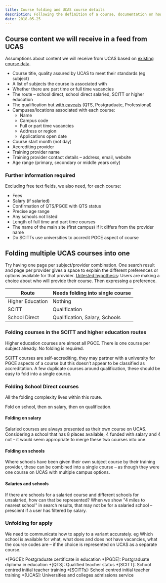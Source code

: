 ```yaml
---
title: Course folding and UCAS course details
description: Following the definition of a course, documentation on how we might fold courses based on UCAS data
date: 2018-05-25
---
```


## Course content we will receive in a feed from UCAS

Assumptions about content we will receive from UCAS based on [existing course data](/find-teacher-training/ucas-course-examples).

- Course title, quality assured by UCAS to meet their standards (eg subject)
- A list of subjects the course is associated with
- Whether there are part time or full time vacancies
- The route – school direct, school direct salaried, SCITT or higher education
- The qualification but [with caveats](/publish-teacher-training-courses/course-with-variants#course) (QTS, Postgraduate, Professional)
- Campuses/locations associated with each course:
  - Name
  - Campus code
  - Full or part time vacancies
  - Address or region
  - Applications open date
- Course start month (not day)
- Accrediting provider
- Training provider name
- Training provider contact details – address, email, website
- Age range (primary, secondary or middle years only)

### Further information required

Excluding free text fields, we also need, for each course:

- Fees
- Salary (if salaried)
- Confirmation of QTS/PGCE with QTS status
- Precise age range
- Any schools not listed
- Length of full time and part time courses
- The name of the main site (first campus) if it differs from the provider name
- Do SCITTs use universities to accredit PGCE aspect of course

## Folding multiple UCAS courses into one

Try having one page per subject/provider combination. One search result and page per provider gives a space to explain the different preferences or options available for that provider. [Untested hypothesis](https://trello.com/c/RmjRaDkC/8-one-search-result-and-page-per-provider-gives-a-space-to-explain-the-different-preferences-or-options-available-for-that-provide): Users are making a choice about who will provide their course. Then expressing a preference.

| Route | Needs folding into single course |
| - | - |
| Higher Education | Nothing |
| SCITT | Qualification |
| School Direct | Qualification, Salary, Schools |

### Folding courses in the SCITT and higher education routes

Higher education courses are almost all PGCE. There is one course per subject already. No folding is required.

SCITT courses are self-accrediting, they may partner with a university for PGCE aspects of a course but this doesn’t appear to be classified as accreditation. A few duplicate courses around qualification, these should be easy to fold into a single course.

### Folding School Direct courses

All the folding complexity lives within this route.

Fold on school, then on salary, then on qualification.

#### Folding on salary

Salaried courses are always presented as their own course on UCAS. Considering a school that has 8 places available, 4 funded with salary and 4 not – it would seem appropriate to merge these two courses into one.

#### Folding on schools

Where schools have been given their own subject course by their training provider, these can be combined into a single course – as though they were one course on UCAS with multiple campus options.

#### Salaries and schools

If there are schools for a salaried course and different schools for unsalaried, how can that be represented? When we show "4 miles to nearest school" in search results, that may not be for a salaried school – prescient if a user has filtered by salary.

### Unfolding for apply

We need to communicate how to apply to a variant accurately. eg Which school is available for what, what does and does not have vacancies, what the course codes are – if the choice is represented on UCAS as a separate course.

*[PGCE]: Postgraduate certificate in education
*[PGDE]: Postgraduate diploma in education
*[QTS]: Qualified teacher status
*[SCITT]: School centred initial teacher training
*[SCITTs]: School centred initial teacher training
*[UCAS]: Universities and colleges admissions service
